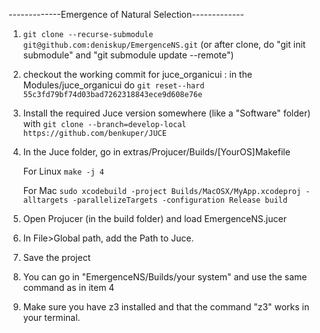 -------------Emergence of Natural Selection-------------

1) ```git clone --recurse-submodule git@github.com:deniskup/EmergenceNS.git``` (or after clone, do "git init submodule" and "git submodule update --remote")
2) checkout  the working commit for juce_organicui : in the Modules/juce_organicui do ```git reset--hard 55c3fd79bf74d03bad7262318843ece9d608e76e```
3) Install the required Juce version somewhere (like a "Software" folder) with ```git clone --branch=develop-local https://github.com/benkuper/JUCE```
4) In the Juce folder, go in extras/Projucer/Builds/[YourOS]Makefile
   
   For Linux ```make -j 4```

   For Mac ```sudo xcodebuild -project Builds/MacOSX/MyApp.xcodeproj -alltargets -parallelizeTargets -configuration Release build```
5) Open Projucer (in the build folder) and load EmergenceNS.jucer
6) In File>Global path, add the Path to Juce.
7) Save the project
8) You can go in "EmergenceNS/Builds/your system" and use the same command as in item 4
9) Make sure you have z3 installed and that the command "z3" works in your terminal.


